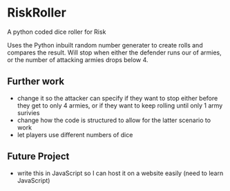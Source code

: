 # RiskRoller
A python coded dice roller for Risk

Uses the Python inbuilt random number generater to create rolls and compares the result. Will stop when either the defender runs our of armies, or the number of attacking armies drops below 4.

## Further work
* change it so the attacker can specify if they want to stop either before they get to only 4 armies, or if they want to keep rolling until only 1 army surivies
* change how the code is structured to allow for the latter scenario to work
* let players use different numbers of dice

## Future Project
* write this in JavaScript so I can host it on a website easily (need to learn JavaScript)